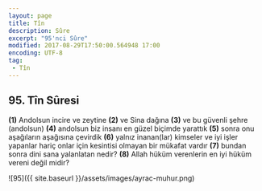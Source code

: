 ```yaml
---
layout: page
title: Tîn
description: Sûre
excerpt: "95'nci Sûre"
modified: 2017-08-29T17:50:00.564948 17:00
encoding: UTF-8
tag: 
 - Tîn
---
```


## 95. Tîn Sûresi
**(1)** Andolsun incire ve zeytine
**(2)** ve Sina dağına
**(3)** ve bu güvenli şehre (andolsun)
**(4)** andolsun biz insanı en güzel biçimde yarattık
**(5)** sonra onu aşağıların aşağısına çevirdik
**(6)** yalnız inanan(lar) kimseler ve iyi işler yapanlar hariç onlar için kesintisi olmayan bir mükafat vardır
**(7)** bundan sonra dini sana yalanlatan nedir?
**(8)** Allah hüküm verenlerin en iyi hüküm vereni değil midir?

![95]({{ site.baseurl }}/assets/images/ayrac-muhur.png)
